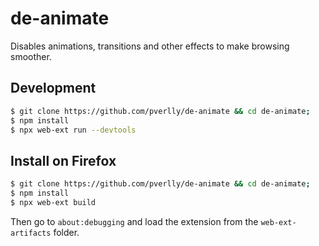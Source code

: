 # de-animate
Disables animations, transitions and other effects to make browsing smoother.

## Development
```sh
$ git clone https://github.com/pverlly/de-animate && cd de-animate;
$ npm install
$ npx web-ext run --devtools
```

## Install on Firefox
```sh
$ git clone https://github.com/pverlly/de-animate && cd de-animate;
$ npm install
$ npx web-ext build
```
Then go to `about:debugging` and load the extension from the `web-ext-artifacts` folder.
